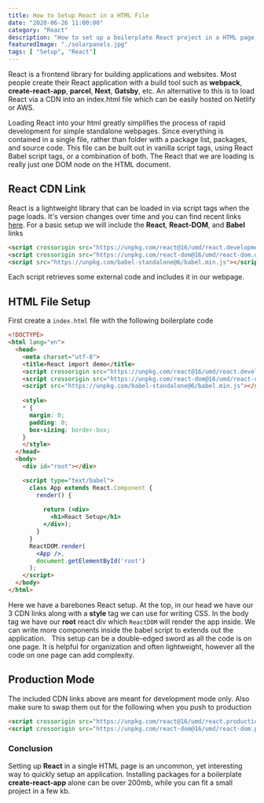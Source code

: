 ```yaml
---
title: How to Setup React in a HTML File
date: "2020-06-26 11:00:00"
category: "React"
description: "How to set up a boilerplate React project in a HTML page using React and Babel."
featuredImage: "./solarpanels.jpg"
tags: [ "Setup", "React"]
---
```


React is a frontend library for building applications and websites. Most people create their React application with a build tool such as **webpack**, **create-react-app**, **parcel**, **Next**, **Gatsby**, etc. An alternative to this is to load React via a CDN into an index.html file which can be easily hosted on Netlify or AWS.

Loading React into your html greatly simplifies the process of rapid development for simple standalone webpages. Since everything is contained in a single file, rather than folder with a package list, packages, and source code. This file can be built out in vanilla script tags, using React Babel script tags, or a combination of both. The React that we are loading is really just one DOM node on the HTML document.


## React CDN Link
React is a lightweight library that can be loaded in via script tags when the page loads. It's version changes over time and you can find recent links [here](https://reactjs.org/docs/cdn-links.html). For a basic setup we will include the **React**, **React-DOM**, and **Babel** links

```html
<script crossorigin src="https://unpkg.com/react@16/umd/react.development.js"></script>
<script crossorigin src="https://unpkg.com/react-dom@16/umd/react-dom.development.js"></script>
<script src="https://unpkg.com/babel-standalone@6/babel.min.js"></script>
```

Each script retrieves some external code and includes it in our webpage.

## HTML File Setup

First create a `index.html` file with the following boilerplate code

```HTML
<!DOCTYPE>
<html lang="en">
  <head>
    <meta charset="utf-8">
    <title>React import demo</title>
    <script crossorigin src="https://unpkg.com/react@16/umd/react.development.js"></script>
    <script crossorigin src="https://unpkg.com/react-dom@16/umd/react-dom.development.js"></script>
    <script src="https://unpkg.com/babel-standalone@6/babel.min.js"></script>
  
    <style>
    * {
      margin: 0;
      padding: 0;
      box-sizing: border-box;
    }
    </style>
  </head>
  <body>
    <div id="root"></div>

    <script type="text/babel">
      class App extends React.Component {
        render() {
          
          return (<div>
            <h1>React Setup</h1>
          </div>);
        }
      }
      ReactDOM.render(
        <App />,
        document.getElementById('root')
      );
    </script>
  </body>
</html>
```

Here we have a barebones React setup. At the top, in our head we have our 3 CDN links along with a **style** tag we can use for writing CSS. In the body tag we have our **root** react div which `ReactDOM` will render the app inside. We can write more components inside the babel script to extends out the application. 
&nbsp;
This setup can be a double-edged sword as all the code is on one page. It is helpful for organization and often lightweight, however all the code on one page can add complexity.

## Production Mode
The included CDN links above are meant for development mode only. Also make sure to swap them out for the following when you push to production
```html
<script crossorigin src="https://unpkg.com/react@16/umd/react.production.min.js"></script>
<script crossorigin src="https://unpkg.com/react-dom@16/umd/react-dom.production.min.js"></script>
```
 
 ### Conclusion
 Setting up **React** in a single HTML page is an uncommon, yet interesting way to quickly setup an application. Installing packages for a boilerplate **create-react-app** alone can be over 200mb, while you can fit a small project in a few kb.